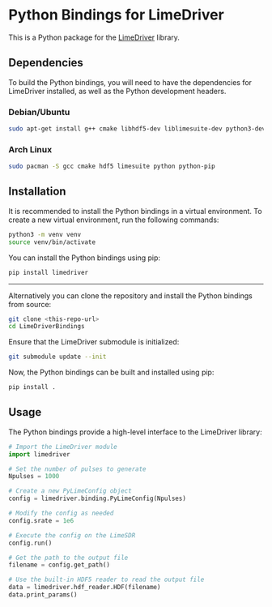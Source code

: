# Python Bindings for LimeDriver

This is a Python package for the [LimeDriver](https://github.com/nqrduck/LimeDriver/) library.

## Dependencies

To build the Python bindings, you will need to have the dependencies for LimeDriver installed, as well as the Python development headers.

### Debian/Ubuntu

```bash
sudo apt-get install g++ cmake libhdf5-dev liblimesuite-dev python3-dev python3-pip python3-venv
```

### Arch Linux

```bash
sudo pacman -S gcc cmake hdf5 limesuite python python-pip
```

## Installation

It is recommended to install the Python bindings in a virtual environment. To create a new virtual environment, run the following commands:

```bash
python3 -m venv venv
source venv/bin/activate
```

You can install the Python bindings using pip:

```bash
pip install limedriver
```

---

Alternatively you can clone the repository and install the Python bindings from source:

```bash
git clone <this-repo-url>
cd LimeDriverBindings
```

Ensure that the LimeDriver submodule is initialized:

```bash
git submodule update --init
```

Now, the Python bindings can be built and installed using pip:

```bash
pip install .
```

## Usage

The Python bindings provide a high-level interface to the LimeDriver library:

```python
# Import the LimeDriver module
import limedriver

# Set the number of pulses to generate
Npulses = 1000

# Create a new PyLimeConfig object
config = limedriver.binding.PyLimeConfig(Npulses)

# Modify the config as needed
config.srate = 1e6

# Execute the config on the LimeSDR
config.run()

# Get the path to the output file
filename = config.get_path()

# Use the built-in HDF5 reader to read the output file
data = limedriver.hdf_reader.HDF(filename)
data.print_params()
```
